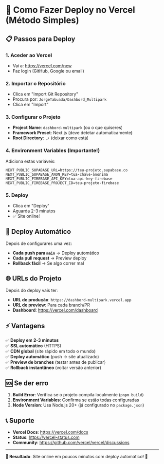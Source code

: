 # 🚀 Como Fazer Deploy no Vercel (Método Simples)

## 📋 Passos para Deploy

### 1. **Aceder ao Vercel**
- Vai a: https://vercel.com/new
- Faz login (GitHub, Google ou email)

### 2. **Importar o Repositório**
- Clica em "Import Git Repository"
- Procura por: `JorgeTabuada/Dashbord_Multipark`
- Clica em "Import"

### 3. **Configurar o Projeto**
- **Project Name**: `dashbord-multipark` (ou o que quiseres)
- **Framework Preset**: Next.js (deve detetar automaticamente)
- **Root Directory**: `./` (deixar como está)

### 4. **Environment Variables (Importante!)**
Adiciona estas variáveis:

```
NEXT_PUBLIC_SUPABASE_URL=https://teu-projeto.supabase.co
NEXT_PUBLIC_SUPABASE_ANON_KEY=tua-chave-anonima
NEXT_PUBLIC_FIREBASE_API_KEY=tua-api-key-firebase
NEXT_PUBLIC_FIREBASE_PROJECT_ID=teu-projeto-firebase
```

### 5. **Deploy**
- Clica em "Deploy"
- Aguarda 2-3 minutos
- ✅ Site online!

## 🔄 Deploy Automático

Depois de configurares uma vez:
- **Cada push para `main`** → Deploy automático
- **Cada pull request** → Preview deploy
- **Rollback fácil** → Se algo correr mal

## 🌐 URLs do Projeto

Depois do deploy vais ter:
- **URL de produção**: `https://dashbord-multipark.vercel.app`
- **URL de preview**: Para cada branch/PR
- **Dashboard**: https://vercel.com/dashboard

## ⚡ Vantagens

✅ **Deploy em 2-3 minutos**  
✅ **SSL automático** (HTTPS)  
✅ **CDN global** (site rápido em todo o mundo)  
✅ **Deploy automático** (push → site atualizado)  
✅ **Preview de branches** (testar antes de publicar)  
✅ **Rollback instantâneo** (voltar versão anterior)  

## 🆘 Se der erro

1. **Build Error**: Verifica se o projeto compila localmente (`pnpm build`)
2. **Environment Variables**: Confirma se estão todas configuradas
3. **Node Version**: Usa Node.js 20+ (já configurado no `package.json`)

## 📞 Suporte

- **Vercel Docs**: https://vercel.com/docs
- **Status**: https://vercel-status.com
- **Community**: https://github.com/vercel/vercel/discussions

---

**🎯 Resultado**: Site online em poucos minutos com deploy automático! 🚀
